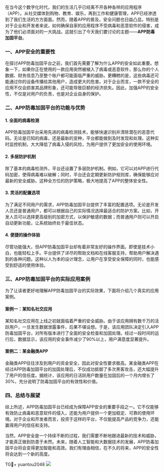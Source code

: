 在当今这个数字化时代，我们的生活几乎已经离不开各种各样的应用程序（APP）。从社交媒体到购物、教育、娱乐，再到工作和健康管理，APP已经渗透到了我们生活的方方面面。然而，随着APP的普及，安全问题也日益凸显。特别是对于企业和开发者来说，如何确保自家的应用程序不受病毒和恶意软件的侵害，成为了他们必须面对的一大挑战。这就引出了今天我们要讨论的主题——**APP防毒加固平台**。

### 一、APP安全的重要性

在探讨APP防毒加固平台之前，我们首先需要了解为什么APP的安全如此重要。想象一下，如果你正在使用的一款应用突然被植入了病毒或恶意软件，那么你的个人数据、财务信息乃至整个账户都可能面临严重的威胁。更糟糕的是，这些病毒还可能通过你的设备传播给其他用户，造成更大的危害。对于企业而言，一款不安全的应用不仅会损害其品牌形象，还可能导致巨额的经济损失。因此，加强APP的安全性，不仅是对用户的负责，也是对企业自身的保护。

### 二、APP防毒加固平台的功能与优势

#### 1. **全面的病毒检测**

APP防毒加固平台采用先进的病毒检测技术，能够快速识别并清除潜在的恶意代码。无论是已知的病毒，还是最新的变种，平台都能做到及时发现和处理。这种实时监控机制，大大降低了病毒入侵的风险，为用户提供了更加安全的使用环境。

#### 2. **多层防护机制**

除了基本的病毒检测外，平台还设置了多层防护机制。例如，它可以对APP进行代码加密，使得病毒难以破解；同时，平台还会定期更新防护规则库，确保能够应对最新的安全威胁。这种全方位的防护策略，极大地提高了APP的整体安全性。

#### 3. **灵活的配置选项**

为了满足不同用户的需求，APP防毒加固平台提供了丰富的配置选项。无论是开发人员还是普通用户，都可以根据自己的实际情况选择最适合的防护方案。比如，开发人员可以选择更高级别的加密方式，以保护敏感的数据；而普通用户则可以开启自动更新功能，让系统始终处于最佳状态。

#### 4. **便捷的操作体验**

尽管功能强大，但APP防毒加固平台却有着非常友好的操作界面。即使是技术小白，也能轻松上手。平台提供了详尽的帮助文档和在线客服支持，帮助用户解决遇到的各种问题。这种以人为本的设计理念，让用户在享受安全保障的同时，也能感受到舒适的使用体验。

### 三、APP防毒加固平台的实际应用案例

为了让读者更好地理解APP防毒加固平台的实际效果，下面将介绍几个真实的应用案例。

#### 案例一：某知名社交应用

某知名社交应用在上线之初就面临着严重的安全威胁。由于该应用拥有数千万的活跃用户，一旦发生数据泄露事件，后果不堪设想。于是，该应用团队决定引入APP防毒加固平台，对所有版本进行了全面的安全检查和加固处理。经过一段时间的运行后，数据显示，该应用的安全事件减少了90%以上，用户满意度显著提升。

#### 案例二：某金融类APP

金融类APP往往涉及到用户的资金安全，因此对安全性要求极高。某金融类APP在经过APP防毒加固平台的加固处理后，不仅成功抵御了多次黑客攻击，还大幅提升了用户的信任度。据统计，该应用的日活跃用户数量在加固后的一个月内增长了30%，充分说明了防毒加固平台的有效性和价值。

### 四、总结与展望

综上所述，APP防毒加固平台已经成为保障APP安全的重要手段之一。它不仅能够有效防止病毒和恶意软件的侵入，还能为用户提供一个更加稳定、可靠的使用环境。对于企业和开发者而言，投资于这样的平台，不仅能提高产品的竞争力，还能赢得用户的信任和支持。

当然，APP安全是一个持续不断的过程，我们需要不断地跟进最新的技术和威胁，才能真正做到防患于未然。未来，随着人工智能和大数据技术的发展，APP防毒加固平台将会变得更加智能和高效。我们有理由相信，在不久的将来，APP的安全性将会达到一个新的高度。

TG💪+ yuantou2048  ![](https://github.com/user-attachments/assets/cf57a8bb-a08e-43c1-ad82-039f33c64200)